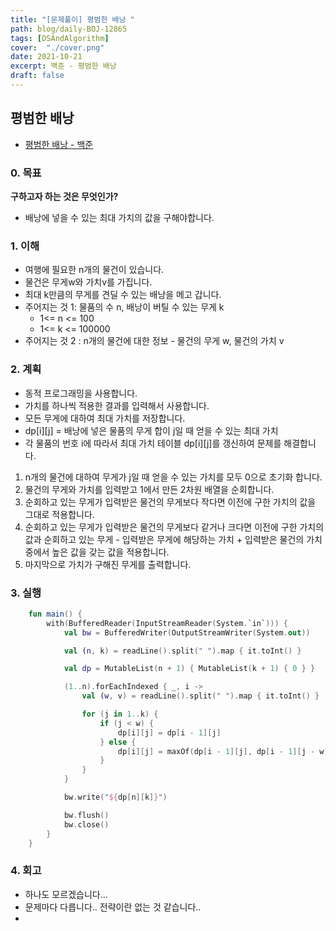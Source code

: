 ```yaml
---
title: "[문제풀이] 평범한 배낭 "
path: blog/daily-BOJ-12865
tags: [DSAndAlgorithm]
cover:  "./cover.png"
date: 2021-10-21
excerpt: 백준 - 평범한 배낭 
draft: false
---
```



## 평범한 배낭 
* [평범한 배낭 - 백준](https://www.acmicpc.net/problem/12865)

### 0. 목표 
**구하고자 하는 것은 무엇인가?**
- 배낭에 넣을 수 있는 최대 가치의 값을 구해야합니다. 

### 1. 이해 

- 여행에 필요한 n개의 물건이 있습니다.
- 물건은 무게w와 가치v를 가집니다.
- 최대 k만큼의 무게를 견딜 수 있는 배낭을 메고 갑니다.
- 주어지는 것 1: 물품의 수 n, 배낭이 버틸 수 있는 무게 k
  -  1<= n <= 100
  -  1<= k <= 100000
- 주어지는 것 2 : n개의 물건에 대한 정보 - 물건의 무게 w, 물건의 가치 v


### 2. 계획

- 동적 프로그래밍을 사용합니다. 
- 가치를 하나씩 적용한 결과를 입력해서 사용합니다.
- 모든 무게에 대하여 최대 가치를 저장합니다.
- dp[i][j] = 배낭에 넣은 물품의 무게 합이 j일 때 얻을 수 있는 최대 가치 
- 각 물품의 번호 i에 따라서 최대 가치 테이블 dp[i][j]를 갱신하여 문제를 해결합니다.

1. n개의 물건에 대하여 무게가 j일 때 얻을 수 있는 가치를 모두 0으로 초기화 합니다.
2. 물건의 무게와 가치를 입력받고 1에서 만든 2차원 배열을 순회합니다.
3. 순회하고 있는 무게가 입력받은 물건의 무게보다 작다면 이전에 구한 가치의 값을 그대로 적용합니다.
4. 순회하고 있는 무게가 입력받은 물건의 무게보다 같거나 크다면 이전에 구한 가치의 값과 순회하고 있는 무게 - 입력받은 무게에 해당하는 가치 + 입력받은 물건의 가치 중에서 높은 값을 갖는 값을 적용합니다. 
5. 마지막으로 가치가 구해진 무게를 출력합니다.

### 3. 실행
```kotlin
    fun main() {
        with(BufferedReader(InputStreamReader(System.`in`))) {
            val bw = BufferedWriter(OutputStreamWriter(System.out))

            val (n, k) = readLine().split(" ").map { it.toInt() }

            val dp = MutableList(n + 1) { MutableList(k + 1) { 0 } }

            (1..n).forEachIndexed { _, i ->
                val (w, v) = readLine().split(" ").map { it.toInt() }

                for (j in 1..k) {
                    if (j < w) {
                        dp[i][j] = dp[i - 1][j]
                    } else {
                        dp[i][j] = maxOf(dp[i - 1][j], dp[i - 1][j - w] + v)
                    }
                }
            }

            bw.write("${dp[n][k]}")

            bw.flush()
            bw.close()
        }
    }
```

### 4. 회고 

- 하나도 모르겠습니다...
- 문제마다 다릅니다.. 전략이란 없는 것 같습니다..
- 

